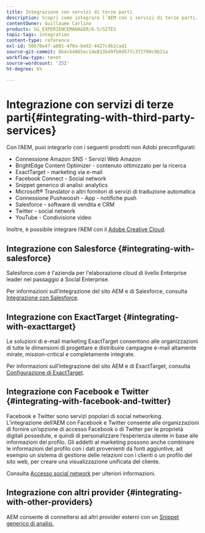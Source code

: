 ```yaml
---
title: Integrazione con servizi di terze parti
description: Scopri come integrare l’AEM con i servizi di terze parti.
contentOwner: Guillaume Carlino
products: SG_EXPERIENCEMANAGER/6.5/SITES
topic-tags: integration
content-type: reference
exl-id: 50b70e47-a801-4f0a-be92-4427c4b2cad1
source-git-commit: 8b4cb4065ec14e813b49fb0d577c372790c9b21a
workflow-type: tm+mt
source-wordcount: '252'
ht-degree: 6%

---
```


# Integrazione con servizi di terze parti{#integrating-with-third-party-services}

Con l’AEM, puoi integrarlo con i seguenti prodotti non Adobi preconfigurati:

* Connessione Amazon SNS - Servizi Web Amazon
* BrightEdge Content Optimizer - contenuto ottimizzato per la ricerca
* ExactTarget - marketing via e-mail
* Facebook Connect - Social network
* Snippet generico di analisi: analytics
* Microsoft® Translator o altri fornitori di servizi di traduzione automatica
* Connessione Pushwoosh - App - notifiche push
* Salesforce - software di vendita e CRM
* Twitter - social network
* YouTube - Condivisione video
<!-- * Silverpop Engage - marketing automation, email, mobile, and social NO LONGER EXISTS; ITS REPLACEMENT IS UNKNOWN -->

Inoltre, è possibile integrare l’AEM con il [Adobe Creative Cloud](/help/assets/aem-cc-integration-best-practices.md).

## Integrazione con Salesforce {#integrating-with-salesforce}

Salesforce.com è l&#39;azienda per l&#39;elaborazione cloud di livello Enterprise leader nel passaggio a Social Enterprise.

Per informazioni sull’integrazione del sito AEM e di Salesforce, consulta [Integrazione con Salesforce](/help/sites-administering/salesforce.md).

<!-- THE INFORMATION BELOW APPEARS OBSOLETE; first URL is a 404. I could not find a suitable replacement for it.
## Integrating with Silverpop Engage {#integrating-with-silverpop-engage}

>[!NOTE]
>
>Silverpop Engage integration is not available out of the box. To integrate AEM with Silverpop Engage, [download the package](https://www.adobeaemcloud.com/content/marketplace/marketplaceProxy.html?packagePath=/content/companies/public/adobe/packages/aem620/product/cq-mcm-integrations-silverpop-content) from Package Share.

Silverpop Engage provides marketing automation, email, mobile, and social.

For information about integrating your AEM site and ExactTarget, see [Integrating with Silverpop Engage](/help/sites-administering/silverpop.md). -->

## Integrazione con ExactTarget {#integrating-with-exacttarget}

Le soluzioni di e-mail marketing ExactTarget consentono alle organizzazioni di tutte le dimensioni di progettare e distribuire campagne e-mail altamente mirate, mission-critical e completamente integrate.

Per informazioni sull’integrazione del sito AEM e di ExactTarget, consulta [Configurazione di ExactTarget](/help/sites-administering/exacttarget.md).

## Integrazione con Facebook e Twitter {#integrating-with-facebook-and-twitter}

Facebook e Twitter sono servizi popolari di social networking. L’integrazione dell’AEM con Facebook e Twitter consente alle organizzazioni di fornire un’opzione di accesso Facebook o di Twitter per le proprietà digitali possedute, e quindi di personalizzare l’esperienza utente in base alle informazioni del profilo. Gli addetti al marketing possono anche combinare le informazioni del profilo con i dati provenienti da fonti aggiuntive, ad esempio un sistema di gestione delle relazioni con i clienti o un profilo del sito web, per creare una visualizzazione unificata del cliente.

Consulta [Accesso social network](/help/communities/social-login.md) per ulteriori informazioni.

## Integrazione con altri provider {#integrating-with-other-providers}

AEM consente di connettersi ad altri provider esterni con un [Snippet generico di analisi.](/help/sites-administering/external-providers.md)
